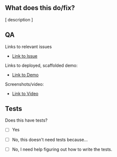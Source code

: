 ## What does this do/fix?

[ description ]

## QA

Links to relevant issues
- [Link to Issue](https://example.com)

Links to deployed, scaffolded demo:
- [Link to Demo](https://example.com)

Screenshots/video:
- [Link to Video](https://example.com)

## Tests

Does this have tests?

- [ ] Yes
- [ ] No, this doesn't need tests because...
- [ ] No, I need help figuring out how to write the tests.

